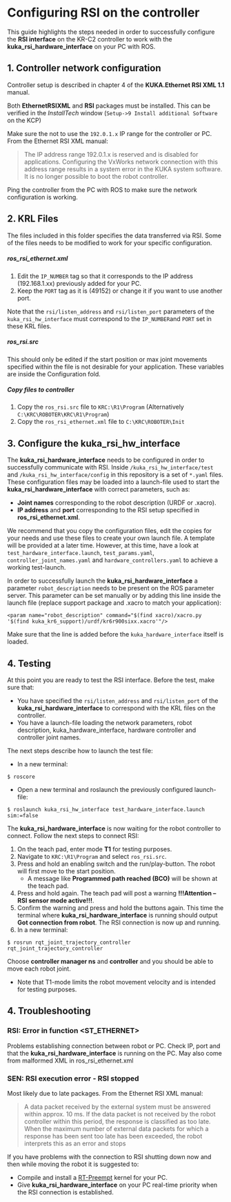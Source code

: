 # Configuring RSI on the controller

This guide highlights the steps needed in order to successfully configure the **RSI interface** on the KR-C2 controller to work with the **kuka_rsi_hardware_interface** on your PC with ROS.

## 1. Controller network configuration

Controller setup is described in chapter 4 of the **KUKA.Ethernet RSI XML 1.1** manual. 

Both **EthernetRSIXML** and **RSI** packages must be installed. This can be verified in the *InstallTech* window (`Setup->9 Install additional Software` on the KCP)

Make sure the not to use the `192.0.1.x` IP range for the controller or PC.
From the Ethernet RSI XML manual:

> The IP address range 192.0.1.x is reserved and is disabled for applications.
> Configuring the VxWorks network connection with this address range results
> in a system error in the KUKA system software. It is no longer possible to
> boot the robot controller. 

Ping the controller from the PC with ROS to make sure the network configuration is working. 


## 2. KRL Files

The files included in this folder specifies the data transferred via RSI. Some of the files needs to be modified to work for your specific configuration.

##### ros_rsi_ethernet.xml

1. Edit the `IP_NUMBER` tag so that it corresponds to the IP address (192.168.1.xx) previously added for your PC.
2. Keep the `PORT` tag as it is (49152) or change it if you want to use another port.

Note that the `rsi/listen_address` and `rsi/listen_port` parameters of the `kuka_rsi_hw_interface` must correspond to the `IP_NUMBER`and `PORT` set in these KRL files.


##### ros_rsi.src

This should only be edited if the start position or max joint movements specified within the file is not desirable for your application. These variables are inside the Configuration fold.

##### Copy files to controller

1. Copy the `ros_rsi.src` file to `KRC:\R1\Program` (Alternatively `C:\KRC\ROBOTER\KRC\R1\Program`)
2. Copy the `ros_rsi_ethernet.xml` file to `C:\KRC\ROBOTER\Init`

## 3. Configure the kuka_rsi_hw_interface

The **kuka_rsi_hardware_interface** needs to be configured in order to successfully communicate with RSI. Inside `/kuka_rsi_hw_interface/test` and `/kuka_rsi_hw_interface/config` in this repository is a set of `*.yaml` files. These configuration files may be loaded into a launch-file used to start the **kuka_rsi_hardware_interface** with correct parameters, such as:

* **Joint names** corresponding to the robot description (URDF or .xacro).
* **IP address** and **port** corresponding to the RSI setup specified in **ros_rsi_ethernet.xml**.

We recommend that you copy the configuration files, edit the copies for your needs and use these files to create your own launch file. A template will be provided at a later time. However, at this time, have a look at `test_hardware_interface.launch`, `test_params.yaml`, `controller_joint_names.yaml` and `hardware_controllers.yaml` to achieve a working test-launch.

In order to successfully launch the **kuka_rsi_hardware_interface** a parameter `robot_description` needs to be present on the ROS parameter server. This parameter can be set manually or by adding this line inside the launch file (replace support package and .xacro to match your application):

```
<param name="robot_description" command="$(find xacro)/xacro.py '$(find kuka_kr6_support)/urdf/kr6r900sixx.xacro'"/>
```

Make sure that the line is added before the `kuka_hardware_interface` itself is loaded.

## 4. Testing

At this point you are ready to test the RSI interface. Before the test, make sure that:

* You have specified the `rsi/listen_address` and `rsi/listen_port` of the **kuka_rsi_hardware_interface** to correspond with the KRL files on the controller.
* You have a launch-file loading the network parameters, robot description, kuka_hardware_interface, hardware controller and controller joint names.

The next steps describe how to launch the test file:

* In a new terminal:

```
$ roscore
```

* Open a new terminal and roslaunch the previously configured launch-file:

```
$ roslaunch kuka_rsi_hw_interface test_hardware_interface.launch sim:=false
```

The **kuka_rsi_hardware_interface** is now waiting for the robot controller to connect. Follow the next steps to connect RSI:

1. On the teach pad, enter mode **T1** for testing purposes.
2. Navigate to `KRC:\R1\Program` and select `ros_rsi.src`.
3. Press and hold an enabling switch and the run/play-button. The robot will first move to the start position.
   * A message like **Programmed path reached (BCO)** will be shown at the teach pad.
4. Press and hold again. The teach pad will post a warning **!!!Attention –RSI sensor mode active!!!**.
5. Confirm the warning and press and hold the buttons again. This time the terminal where **kuka_rsi_hardware_interface** is running should output **Got connection from robot**. The RSI connection is now up and running.
6. In a new terminal:

```
$ rosrun rqt_joint_trajectory_controller rqt_joint_trajectory_controller
```

Choose **controller manager ns** and **controller** and you should be able to move each robot joint.

* Note that T1-mode limits the robot movement velocity and is intended for testing purposes.

## 4. Troubleshooting

### RSI: Error in function <ST_ETHERNET>

Problems establishing connection between robot or PC. Check IP, port and that the **kuka_rsi_hardware_interface** is running on the PC. May also come from malformed XML in ros_rsi_ethernet.xml

 
### SEN: RSI execution error <execute> - RSI stopped

Most likely due to late packages. From the Ethernet RSI XML manual:

> A data packet received by the external system must be answered within approx.
> 10 ms. If the data packet is not received by the robot controller within this
> period, the response is classified as too late. When the maximum number of
> external data packets for which a response has been sent too late has been
> exceeded, the robot interprets this as an error and stops

If you have problems with the connection to RSI shutting down now and then while moving the robot it is suggested to:
* Compile and install a [RT-Preempt](https://rt.wiki.kernel.org/index.php/RT_PREEMPT_HOWTO) kernel for your PC.
* Give **kuka_rsi_hardware_interface** on your PC real-time priority when the RSI connection is established.


